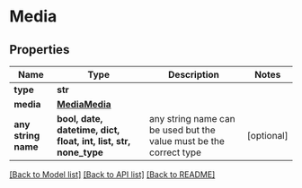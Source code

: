# Media


## Properties
Name | Type | Description | Notes
------------ | ------------- | ------------- | -------------
**type** | **str** |  | 
**media** | [**MediaMedia**](MediaMedia.md) |  | 
**any string name** | **bool, date, datetime, dict, float, int, list, str, none_type** | any string name can be used but the value must be the correct type | [optional]

[[Back to Model list]](../README.md#documentation-for-models) [[Back to API list]](../README.md#documentation-for-api-endpoints) [[Back to README]](../README.md)


